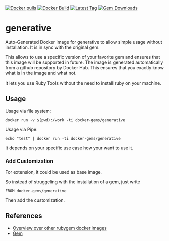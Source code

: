 [![Docker pulls](https://img.shields.io/docker/pulls/rubygem/generative.svg)](https://hub.docker.com/r/rubygem/generative/)
[![Docker Build](https://img.shields.io/docker/automated/rubygem/generative.svg)](https://hub.docker.com/r/rubygem/generative/)
[![Latest Tag](https://img.shields.io/github/tag/docker-rubygem/generative.svg)](https://hub.docker.com/r/rubygem/generative/)
[![Gem Downloads](https://img.shields.io/gem/dt/generative.svg)](https://rubygems.org/gems/generative/)
# generative

Auto-Generated Docker image for generative to allow simple usage without installation.
It is in sync with the original gem.

This allows to use a specific version of your favorite gem and ensures that this image will be supported in future.
The image is generated automatically from a github repository by Docker Hub.
This ensures that you exactly know what is in the image and what not.

It lets you use Ruby Tools without the need to install ruby on your machine.

## Usage

Usage via file system:

`docker run -v $(pwd):/work -ti docker-gems/generative`

Usage via Pipe:

`echo "test" | docker run -ti docker-gems/generative`

It depends on your specific use case how your want to use it.

### Add Customization

For extension, it could be used as base image.

So instead of struggeling with the installation of a gem, just write

`FROM docker-gems/generative`

Then add the customization.

## References

 - [Overview over other rubygem docker images](https://github.com/thinkbot/docker-rubygem)
 - [Gem](https://rubygems.org/gems/generative/)

